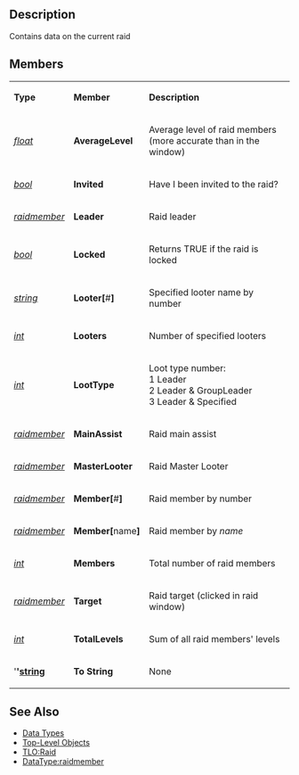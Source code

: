 ## Description

Contains data on the current raid

## Members

<table>
<tbody>
<tr class="odd">
<td><p><strong>Type</strong></p></td>
<td><p><strong>Member</strong></p></td>
<td><p><strong>Description</strong></p></td>
</tr>
<tr class="even">
<td><p><em><a href="datatype-float.md">float</a></em></p></td>
<td><p><strong>AverageLevel</strong></p></td>
<td><p>Average level of raid members (more accurate than in the window)</p></td>
</tr>
<tr class="odd">
<td><p><em><a href="datatype-bool.md">bool</a></em></p></td>
<td><p><strong>Invited</strong></p></td>
<td><p>Have I been invited to the raid?</p></td>
</tr>
<tr class="even">
<td><p><em><a href="datatype-raidmember.md">raidmember</a></em></p></td>
<td><p><strong>Leader</strong></p></td>
<td><p>Raid leader</p></td>
</tr>
<tr class="odd">
<td><p><em><a href="datatype-bool.md">bool</a></em></p></td>
<td><p><strong>Locked</strong></p></td>
<td><p>Returns TRUE if the raid is locked</p></td>
</tr>
<tr class="even">
<td><p><em><a href="datatype-string.md">string</a></em></p></td>
<td><p><strong>Looter[</strong>#<strong>]</strong></p></td>
<td><p>Specified looter name by number</p></td>
</tr>
<tr class="odd">
<td><p><em><a href="datatype-int.md">int</a></em></p></td>
<td><p><strong>Looters</strong></p></td>
<td><p>Number of specified looters</p></td>
</tr>
<tr class="even">
<td><p><em><a href="datatype-int.md">int</a></em></p></td>
<td><p><strong>LootType</strong></p></td>
<td><p>Loot type number:<br />
1 Leader<br />
2 Leader &amp; GroupLeader<br />
3 Leader &amp; Specified</p></td>
</tr>
<tr class="odd">
<td><p><em><a href="datatype-raidmember.md">raidmember</a></em></p></td>
<td><p><strong>MainAssist</strong></p></td>
<td><p>Raid main assist</p></td>
</tr>
<tr class="even">
<td><p><em><a href="datatype-raidmember.md">raidmember</a></em></p></td>
<td><p><strong>MasterLooter</strong></p></td>
<td><p>Raid Master Looter</p></td>
</tr>
<tr class="odd">
<td><p><em><a href="datatype-raidmember.md">raidmember</a></em></p></td>
<td><p><strong>Member[</strong>#<strong>]</strong></p></td>
<td><p>Raid member by number</p></td>
</tr>
<tr class="even">
<td><p><em><a href="datatype-raidmember.md">raidmember</a></em></p></td>
<td><p><strong>Member[</strong>name<strong>]</strong></p></td>
<td><p>Raid member by <em>name</em></p></td>
</tr>
<tr class="odd">
<td><p><em><a href="datatype-int.md">int</a></em></p></td>
<td><p><strong>Members</strong></p></td>
<td><p>Total number of raid members</p></td>
</tr>
<tr class="even">
<td><p><em><a href="datatype-raidmember.md">raidmember</a></em></p></td>
<td><p><strong>Target</strong></p></td>
<td><p>Raid target (clicked in raid window)</p></td>
</tr>
<tr class="odd">
<td><p><em><a href="datatype-int.md">int</a></em></p></td>
<td><p><strong>TotalLevels</strong></p></td>
<td><p>Sum of all raid members' levels</p></td>
</tr>
<tr class="even">
<td><p>'<strong>'<a href="datatype-string.md">string</a></strong></p></td>
<td><p><strong>To String</strong></p></td>
<td><p>None</p></td>
</tr>
</tbody>
</table>

## See Also

-   [Data Types](data-types.md)
-   [Top-Level Objects](../top-level-objects/top-level-objects.md)
-   [TLO:Raid](../top-level-objects/tlo-raid.md)
-   [DataType:raidmember](datatype-raidmember.md)


